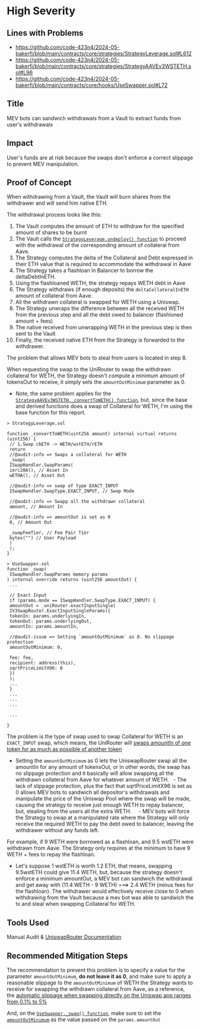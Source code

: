 # High Severity

## Lines with Problems
- https://github.com/code-423n4/2024-05-bakerfi/blob/main/contracts/core/strategies/StrategyLeverage.sol#L612
- https://github.com/code-423n4/2024-05-bakerfi/blob/main/contracts/core/strategies/StrategyAAVEv3WSTETH.sol#L96
- https://github.com/code-423n4/2024-05-bakerfi/blob/main/contracts/core/hooks/UseSwapper.sol#L72

## Title
MEV bots can sandwich withdrawals from a Vault to extract funds from user's withdrawals

## Impact
User's funds are at risk because the swaps don't enforce a correct slippage to prevent MEV manipulation.

## Proof of Concept
When withdrawing from a Vault, the Vault will burn shares from the withdrawer and will send him native ETH.

The withdrawal process looks like this:
1. The Vault computes the amount of ETH to withdraw for the specified amount of shares to be burnt
2. The Vault calls the [`StrategyLeverage.undeploy() function`](https://github.com/code-423n4/2024-05-bakerfi/blob/main/contracts/core/strategies/StrategyLeverage.sol#L327-L331) to proceed with the withdrawal of the corresponding amount of collateral from Aave.
3. The Strategy computes the delta of the Collateral and Debt expressed in their ETH value that is required to accommodate the withdrawal in Aave
4. The Strategy takes a flashloan in Balancer to borrow the deltaDebtInETH.
5. Using the flashloaned WETH, the strategy repays WETH debt in Aave
6. The Strategy withdraws (if enough deposits) the `deltaCollateralInETH` amount of collateral from Aave.
7. All the withdrawn collateral is swapped for WETH using a Uniswap.
8. The Strategy unwraps the difference between all the received WETH from the previous step and all the debt owed to balancer (flashloned amount + fees)
9. The native received from unwrapping WETH in the previous step is then sent to the Vault
10. Finally, the received native ETH from the Strategy is forwarded to the withdrawer.

The problem that allows MEV bots to steal from users is located in step 8.

When requesting the swap to the UniRouter to swap the withdrawn collateral for WETH, the Strategy doesn't compute a minimum amount of tokensOut to receive, it simply sets the `amountOutMinimum` parameter as 0.
- Note, the same problem applies for the [`StrategyAAVEv3WSTETH._convertToWETH() function`](https://github.com/code-423n4/2024-05-bakerfi/blob/main/contracts/core/strategies/StrategyAAVEv3WSTETH.sol#L87-L101), but, since the base and derived functions does a swap of Collateral for WETH, I'm using the base function for this report.

```
> StrategyLeverage.sol

function _convertToWETH(uint256 amount) internal virtual returns (uint256) {
 // 1.Swap cbETH -> WETH/wstETH/rETH
 return
 //@audit-info => Swaps a collateral for WETH
 _swap(
 ISwapHandler.SwapParams(
 ierc20A(), // Asset In
 wETHA(), // Asset Out

 //@audit-info => swap of type EXACT_INPUT
 ISwapHandler.SwapType.EXACT_INPUT, // Swap Mode

 //@audit-info => Swapp all the withdrawn collateral
 amount, // Amount In

 //@audit-info => amountOut is set as 0
 0, // Amount Out

 _swapFeeTier, // Fee Pair Tier
 bytes("") // User Payload
 )
 );
}

> UseSwapper.sol
function _swap(
 ISwapHandler.SwapParams memory params
) internal override returns (uint256 amountOut) {
 ...

 // Exact Input
 if (params.mode == ISwapHandler.SwapType.EXACT_INPUT) {
 amountOut = _uniRouter.exactInputSingle(
 IV3SwapRouter.ExactInputSingleParams({
 tokenIn: params.underlyingIn,
 tokenOut: params.underlyingOut,
 amountIn: params.amountIn,

 //@audit-issue => Setting `amountOutMinimum` as 0. No slippage protection
 amountOutMinimum: 0,

 fee: fee,
 recipient: address(this),
 sqrtPriceLimitX96: 0
 })
 );
 ...
 } 
 ...
 ...
 ...

 ...

}

```

The problem is the type of swap used to swap Collateral for WETH is an `EXACT_INPUT` swap, which means, the UniRouter will [swaps amountIn of one token for as much as possible of another token](https://docs.uniswap.org/contracts/v3/reference/periphery/SwapRouter#exactinputsingle)
- Setting the `amountOutMinimum` as 0 lets the UniswapRouter swap all the amountIn for any amount of tokensOut, or in other words, the swap has no slippage protection and it basically will allow swapping all the withdrawn collateral from Aave for whatever amount of WETH.
  - The lack of slippage protection, plus the fact that sqrtPriceLimitX96 is set as 0 allows MEV bots to sandwich all depositor's withdrawals and manipulate the price of the Uniswap Pool where the swap will be made, causing the strategy to receive just enough WETH to repay balancer, but, stealing from the users all the extra WETH.
    - MEV bots will force the Strategy to swap at a manipulated rate where the Strategy will only receive the required WETH to pay the debt owed to balancer, leaving the withdrawer without any funds left.

For example, if 9 WETH were borrowed as a flashloan, and 9.5 wstETH were withdrawn from Aave. The Strategy only requires at the minimum to have 9 WETH + fees to repay the flashloan.
- Let's suppose 1 wstETH is worth 1.2 ETH, that means, swapping 9.5wstETH could give 11.4 WETH, but, because the strategy doesn't enforce a minimum amountOut, a MEV bot can sandwich the withdrawal and get away with (11.4 WETH - 9 WETH) ===> 2.4 WETH (minus fees for the flashloan). The withdrawer would effectively receive close to 0 when withdrawing from the Vault because a mev bot was able to sandwich the tx and steal when swapping Collateral for WETH.

## Tools Used
Manual Audit & [UniswapRouter Documentation](https://docs.uniswap.org/contracts/v3/reference/periphery/SwapRouter#exactinputsingle)

## Recommended Mitigation Steps
The recommendation to prevent this problem is to specify a value for the parameter `amountOutMinimum`, **do not leave it as 0**, and make sure to apply a reasonable slippage to the `amountOutMinimum` of WETH the Strategy wants to receive for swapping the withdrawn collateral from Aave, as a reference, the [automatic slippage when swapping directly on the Uniswap app ranges from 0.1% to 5%](https://support.uniswap.org/hc/en-us/articles/8643879653261-How-to-change-slippage-on-the-Uniswap-Web-app#:~:text=The%20auto%20slippage%20percentage%20will,you%20the%20best%20swap%20outcome.)

And, on the [`UseSwapper._swap() function`](https://github.com/code-423n4/2024-05-bakerfi/blob/main/contracts/core/hooks/UseSwapper.sol#L57-L77), make sure to set the [`amountOutMinimum`](https://github.com/code-423n4/2024-05-bakerfi/blob/main/contracts/core/hooks/UseSwapper.sol#L72) as the value passed on the `params.amountOut`